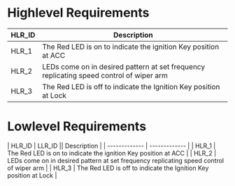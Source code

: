 # Highlevel Requirements
| HLR_ID  | Description |
| ------------- | ------------- |
| HLR_1  | The Red LED is on to indicate the ignition Key position at ACC  |
| HLR_2  | LEDs come on in desired pattern at set frequency replicating speed control of wiper arm  |
| HLR_3 | The Red LED is off to indicate the Ignition Key position at Lock |

# Lowlevel Requirements
| HLR_ID  | LLR_ID || Description |
| ------------- | ------------- |
| HLR_1  | The Red LED is on to indicate the ignition Key position at ACC  |
| HLR_2  | LEDs come on in desired pattern at set frequency replicating speed control of wiper arm  |
| HLR_3 | The Red LED is off to indicate the Ignition Key position at Lock |
